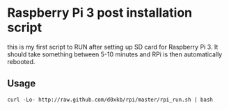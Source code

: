 Raspberry Pi 3 post installation script
=====================================
this is my first script to RUN after setting up SD card for Raspberry Pi 3. It should take something between 5-10 minutes and RPi is then automatically rebooted.

Usage
-----
````
curl -Lo- http://raw.github.com/d0xkb/rpi/master/rpi_run.sh | bash
````
